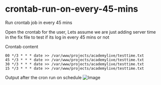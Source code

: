 # crontab-run-on-every-45-mins
Run crontab job in every 45 mins

Open the crontab for the user, 
Lets assume we are just adding server time in the fix file to test if its log in every 45 mins or not

Crontab content
```
00 */3 * * * date >> /var/www/projects/academylive/testtime.txt
45 */3 * * * date >> /var/www/projects/academylive/testtime.txt
30 */3 * * * date >> /var/www/projects/academylive/testtime.txt
15 */3 * * * date >> /var/www/projects/academylive/testtime.txt
```

Output after the cron run on schedule
![Image](https://hackmd.io/_uploads/SkpKbDYMT.png)
